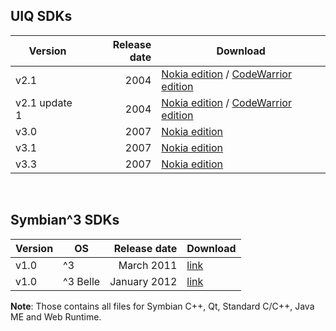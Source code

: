 ## UIQ SDKs

| Version       | Release date   | Download |
|---------------|---------------:|----------|
| v2.1          | 		    2004 | [Nokia edition](https://mega.nz/#!vpc3wbSS!-cDLuABGy2s66q2FZNPg7veKtsvo9qLfy0ObaY2mRFw) / [CodeWarrior edition](https://mega.nz/#!i98RGD7J!ZtCTHX0ZC--rL-CI3Jc4ltVUAeXIQkqKZTeOfA-64wk) |
| v2.1 update 1 | 		    2004 | [Nokia edition](https://mega.nz/#!vsMwjJ6a!iVNlFiF4fzNpfHY_L01t3SR7o27sVb5suWv0UO6fSIU) / [CodeWarrior edition](https://mega.nz/#!Lp9R2DpT!74dbrtDMj98oLdhHElZIMz4gvyfRyWzoCeH545anRH8) |
| v3.0          | 		    2007 | [Nokia edition](https://mega.nz/#!fss3gBTI!cwsjtIibZDWBRYxvbLqLzet4NOch0AX8lyqhGzvr-mY) |
| v3.1          | 		    2007 | [Nokia edition](https://mega.nz/#!3p9hDD5b!qWGAKqNpYDw3-mKoV5wFNmfcljmkqYtgS-hE3zShrzc) |
| v3.3          | 		    2007 | [Nokia edition](https://mega.nz/#!GxEyjZoR!LDMiIk-OYqClKPc6Jpxbhi0daYV4vLmfUWcApVmT4kE) |

<br>

## Symbian^3 SDKs


| Version    | OS            | Release date  | Download |
|------------|---------------|--------------:|----------|
| v1.0       | ^3            | March 2011    | [link](https://mega.nz/#!X5thgBwC!7zDVy5EkFK_HRKW8fQ3zOuTTz_g08SRkt_-V8cVLSdg) |
| v1.0       | ^3 Belle      | January 2012  | [link](https://mega.nz/#!D5tlhSoD!Gvd4j9w_ike4ufWgzzRTuSDz53XRjMtSVwGe72RkiS4) |

**Note**: Those contains all files for Symbian C++, Qt, Standard C/C++, Java ME and Web Runtime.
